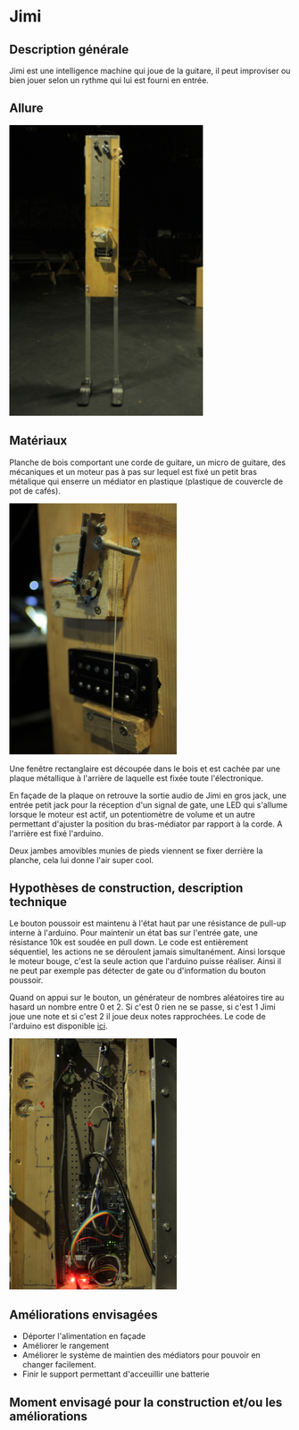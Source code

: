 # Jimi

## Description générale

Jimi est une intelligence machine qui joue de la guitare, il peut improviser ou bien jouer selon un rythme qui lui est fourni en entrée.

## Allure

![](../../ressources/jimi.JPG)

## Matériaux

Planche de bois comportant une corde de guitare, un micro de guitare, des mécaniques et un moteur pas à pas sur lequel est fixé un petit bras métalique qui enserre un médiator en plastique (plastique de couvercle de pot de cafés).

![](../../ressources/jimi_moteur.JPG)

Une fenêtre rectanglaire est découpée dans le bois et est cachée par une plaque métallique à l'arrière de laquelle est fixée toute l'électronique.

En façade de la plaque on retrouve la sortie audio de Jimi en gros jack, une entrée petit jack pour la réception d'un signal de gate, une LED qui s'allume lorsque le moteur est actif, un potentiomètre de volume et un autre permettant d'ajuster la position du bras-médiator par rapport à la corde. A l'arrière est fixé l'arduino.

Deux jambes amovibles munies de pieds viennent se fixer derrière la planche, cela lui donne l'air super cool.


## Hypothèses de construction, description technique

Le bouton poussoir est maintenu à l'état haut par une résistance de pull-up interne à l'arduino. Pour maintenir un état bas sur l'entrée gate, une résistance 10k est soudée en pull down.
Le code est entièrement séquentiel, les actions ne se déroulent jamais simultanément. Ainsi lorsque le moteur bouge, c'est la seule action que l'arduino puisse réaliser. Ainsi il ne peut par exemple pas détecter de gate ou d'information du bouton poussoir.

Quand on appui sur le bouton, un générateur de nombres aléatoires tire au hasard un nombre entre 0 et 2. Si c'est 0 rien ne se passe, si c'est 1 Jimi joue une note et si c'est 2 il joue deux notes rapprochées.
Le code de l'arduino est disponible [ici](../../sources/arduino/jimi).

![](../../ressources/jimi_dos.JPG)



## Améliorations envisagées

- Déporter l'alimentation en façade
- Améliorer le rangement 
- Améliorer le système de maintien des médiators pour pouvoir en changer facilement.
- Finir le support permettant d'acceuillir une batterie

## Moment envisagé pour la construction et/ou les améliorations
